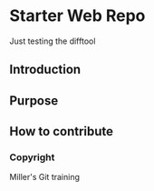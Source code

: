 # Starter Web Repo
Just testing the difftool
## Introduction

## Purpose

## How to contribute

### Copyright
Miller's Git training